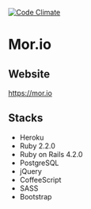 [![Code Climate](https://codeclimate.com/github/moriokumura/mor.io/badges/gpa.svg)](https://codeclimate.com/github/moriokumura/mor.io)

# Mor.io

## Website
https://mor.io

## Stacks

- Heroku
- Ruby 2.2.0
- Ruby on Rails 4.2.0
- PostgreSQL
- jQuery
- CoffeeScript
- SASS
- Bootstrap
